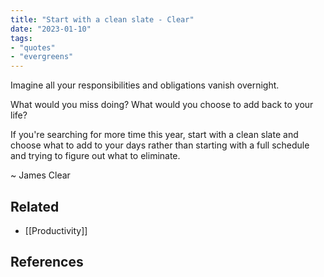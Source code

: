 ```yaml
---
title: "Start with a clean slate - Clear"
date: "2023-01-10"
tags:
- "quotes"
- "evergreens"
---
```


Imagine all your responsibilities and obligations vanish overnight.

What would you miss doing? What would you choose to add back to your life?

If you're searching for more time this year, start with a clean slate and choose what to add to your days rather than starting with a full schedule and trying to figure out what to eliminate.

~ James Clear

## Related

- [[Productivity]]

## References